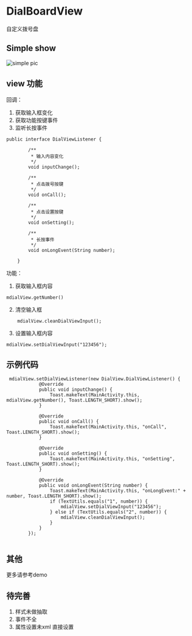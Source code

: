 # DialBoardView
自定义拨号盘 

## Simple show
![simple pic](https://github.com/cuizehui/DialBoardView/blob/master/DialBoardView.png)

## view 功能

回调：

1. 获取输入框变化
2. 获取功能按键事件
3. 监听长按事件

```
public interface DialViewListener {

        /**
         * 输入内容变化
         */
        void inputChange();

        /**
         * 点击拨号按键
         */
        void onCall();

        /**
         * 点击设置按键
         */
        void onSetting();

        /**
         * 长按事件
         */
        void onLongEvent(String number);

    }
```


功能：

1. 获取输入框内容

```
mdialView.getNumber()
```

2. 清空输入框
      
```
    mdialView.cleanDialViewInput(); 
```

3. 设置输入框内容

```
mdialView.setDialViewInput("123456");
```

## 示例代码

```
 mdialView.setDialViewListener(new DialView.DialViewListener() {
            @Override
            public void inputChange() {
                Toast.makeText(MainActivity.this, mdialView.getNumber(), Toast.LENGTH_SHORT).show();
            }

            @Override
            public void onCall() {
                Toast.makeText(MainActivity.this, "onCall", Toast.LENGTH_SHORT).show();
            }

            @Override
            public void onSetting() {
                Toast.makeText(MainActivity.this, "onSetting", Toast.LENGTH_SHORT).show();
            }

            @Override
            public void onLongEvent(String number) {
                Toast.makeText(MainActivity.this, "onLongEvent:" + number, Toast.LENGTH_SHORT).show();
                if (TextUtils.equals("1", number)) {
                    mdialView.setDialViewInput("123456");
                } else if (TextUtils.equals("2", number)) {
                    mdialView.cleanDialViewInput();
                }
            }
        });
        
```

## 其他

更多请参考demo

## 待完善

1. 样式未做抽取
2. 事件不全
3. 属性设置未xml 直接设置






